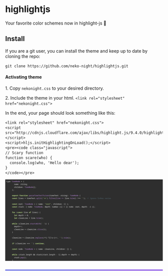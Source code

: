# highlightjs

Your favorite color schemes now in highlight-js 🎨

## Install 

If you are a git user, you can install the theme and keep up to date by cloning the repo:

    git clone https://github.com/neko-night/highlightjs.git 

#### Activating theme

1\. Copy `nekonight.css` to your desired directory.

2\. Include the theme in your html. `<link rel="stylesheet" href="nekonight.css">`

In the end, your page should look something like this:

    <link rel="stylesheet" href="nekonight.css">
    <script src="http://cdnjs.cloudflare.com/ajax/libs/highlight.js/9.4.0/highlight.min.js"></script>
    <script>hljs.initHighlightingOnLoad();</script>
    <pre><code class="javascript">
    // Scary function
    function scare(who) {
      console.log(who, 'Hello dear');
    }
    </code></pre>

![preview](./highlightjs.jpg)

<img src="https://raw.githubusercontent.com/BrunoCiccarino/nekonight/refs/heads/main/img/line-gradient.svg" alt="line break" width="100%" height="3px">
